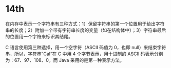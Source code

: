 # 14th

在内存中表示一个字符串有三种方式：1）保留字符串的第一个位置用于给出字符串的长度；2）附加一个带有字符串长度的变量（如在结构体中）；3）字符串最后的位置用一个字符来标识其结尾。

C 语言使用第三种选择，用一个空字符（ASCII 码值为 0，也即 null）来结束字符串，所以，字符串”Cal“在 C 中用 4 个字节表示，用十进制的 ASCII 码表示分别为：67、97、108、0。而 Java 采用的是第一种表示方法。

